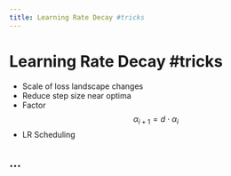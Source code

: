 ```yaml
---
title: Learning Rate Decay #tricks
---
```


# Learning Rate Decay #tricks
- Scale of loss landscape changes 
- Reduce step size near optima
- Factor $$\alpha_{i+1} = d\cdot \alpha_i$$
- LR Scheduling

## …
